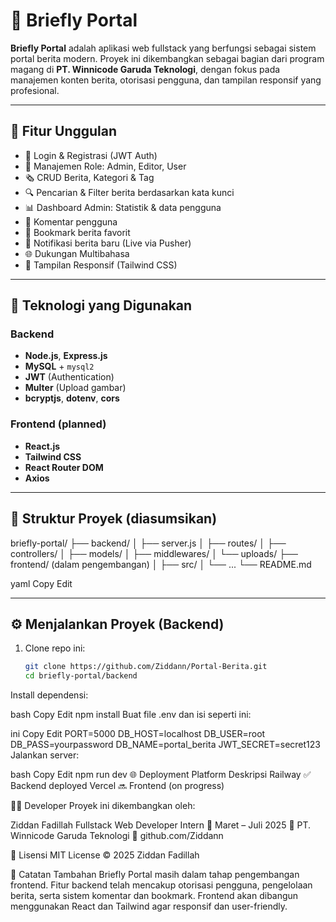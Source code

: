 # 📰 Briefly Portal

**Briefly Portal** adalah aplikasi web fullstack yang berfungsi sebagai sistem portal berita modern. Proyek ini dikembangkan sebagai bagian dari program magang di **PT. Winnicode Garuda Teknologi**, dengan fokus pada manajemen konten berita, otorisasi pengguna, dan tampilan responsif yang profesional.

---

## 🚀 Fitur Unggulan

- 🔐 Login & Registrasi (JWT Auth)
- 👥 Manajemen Role: Admin, Editor, User
- 🗞️ CRUD Berita, Kategori & Tag
- 🔍 Pencarian & Filter berita berdasarkan kata kunci
- 📊 Dashboard Admin: Statistik & data pengguna
- 💬 Komentar pengguna
- 📌 Bookmark berita favorit
- 🔔 Notifikasi berita baru (Live via Pusher)
- 🌐 Dukungan Multibahasa
- 📱 Tampilan Responsif (Tailwind CSS)

---

## 🧰 Teknologi yang Digunakan

### Backend
- **Node.js**, **Express.js**
- **MySQL** + `mysql2`
- **JWT** (Authentication)
- **Multer** (Upload gambar)
- **bcryptjs**, **dotenv**, **cors**

### Frontend (planned)
- **React.js**
- **Tailwind CSS**
- **React Router DOM**
- **Axios**

---

## 📁 Struktur Proyek (diasumsikan)

briefly-portal/
├── backend/
│ ├── server.js
│ ├── routes/
│ ├── controllers/
│ ├── models/
│ ├── middlewares/
│ └── uploads/
├── frontend/ (dalam pengembangan)
│ ├── src/
│ └── ...
└── README.md

yaml
Copy
Edit

---

## ⚙️ Menjalankan Proyek (Backend)

1. Clone repo ini:
   ```bash
   git clone https://github.com/Ziddann/Portal-Berita.git
   cd briefly-portal/backend
Install dependensi:

bash
Copy
Edit
npm install
Buat file .env dan isi seperti ini:

ini
Copy
Edit
PORT=5000
DB_HOST=localhost
DB_USER=root
DB_PASS=yourpassword
DB_NAME=portal_berita
JWT_SECRET=secret123
Jalankan server:

bash
Copy
Edit
npm run dev
🌐 Deployment
Platform	Deskripsi
Railway	✅ Backend deployed
Vercel	🔜 Frontend (on progress)

👨‍💻 Developer
Proyek ini dikembangkan oleh:

Ziddan Fadillah
Fullstack Web Developer Intern
📅 Maret – Juli 2025
🏢 PT. Winnicode Garuda Teknologi
🔗 github.com/Ziddann

📄 Lisensi
MIT License © 2025 Ziddan Fadillah

📌 Catatan Tambahan
Briefly Portal masih dalam tahap pengembangan frontend. Fitur backend telah mencakup otorisasi pengguna, pengelolaan berita, serta sistem komentar dan bookmark. Frontend akan dibangun menggunakan React dan Tailwind agar responsif dan user-friendly.